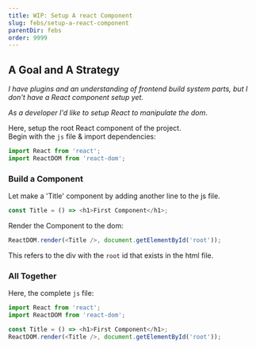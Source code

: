 ```yaml
---
title: WIP: Setup A react Component
slug: febs/setup-a-react-component
parentDir: febs
order: 9999
---
```


## A Goal and A Strategy

_I have plugins and an understanding of frontend build system parts, but I don't have a React component setup yet._

_As a developer I'd like to setup React to manipulate the dom_.

Here, setup the root React component of the project.  
Begin with the `js` file & import dependencies:

```js
import React from 'react';
import ReactDOM from 'react-dom';
```

### Build a Component

Let make a 'Title' component by adding another line to the js file.

```js
const Title = () => <h1>First Component</h1>;
```

Render the Component to the dom:

```js
ReactDOM.render(<Title />, document.getElementById('root'));
```

This refers to the div with the `root` id that exists in the html file.

### All Together

Here, the complete `js` file:

```js
import React from 'react';
import ReactDOM from 'react-dom';

const Title = () => <h1>First Component</h1>;
ReactDOM.render(<Title />, document.getElementById('root'));
```
